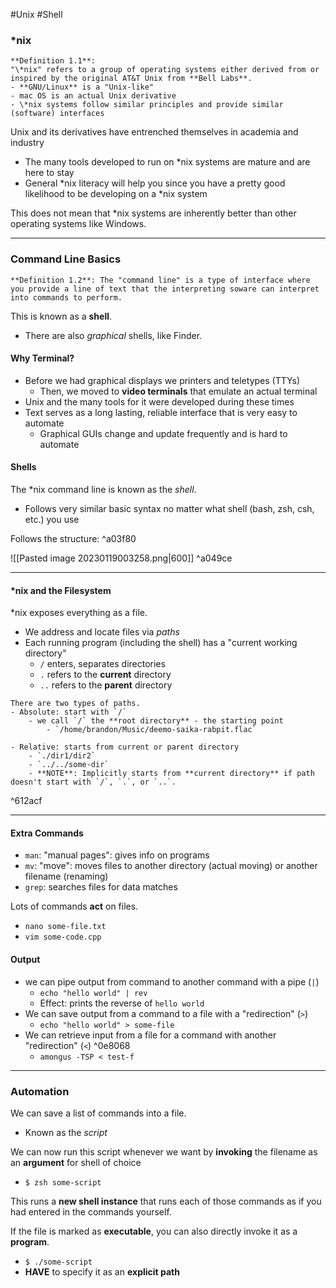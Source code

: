 #Unix #Shell
### \*nix

```ad-info
**Definition 1.1**:
"\*nix" refers to a group of operating systems either derived from or inspired by the original AT&T Unix from **Bell Labs**.
- **GNU/Linux** is a "Unix-like"  
- mac OS is an actual Unix derivative  
- \*nix systems follow similar principles and provide similar (software) interfaces
```

Unix and its derivatives have entrenched themselves in academia and industry  
- The many tools developed to run on *nix systems are mature and are here to stay
- General \*nix literacy will help you since you have a pretty good likelihood to be developing on a \*nix system

This does not mean that \*nix systems are inherently better than other operating systems like Windows.

---

### Command Line Basics

```ad-important
**Definition 1.2**: The "command line" is a type of interface where you provide a line of text that the interpreting soware can interpret into commands to perform.
```

This is known as a **shell**.
- There are also *graphical* shells, like Finder.

#### Why Terminal?
- Before we had graphical displays we printers and teletypes (TTYs)
	- Then, we moved to **video terminals** that emulate an actual terminal
- Unix and the many tools for it were developed during these times
- Text serves as a long lasting, reliable interface that is very easy to automate
	- Graphical GUIs change and update frequently and is hard to automate

#### Shells
The \*nix command line is known as the *shell*.
- Follows very similar basic syntax no matter what shell (bash, zsh, csh, etc.) you use

Follows the structure: ^a03f80

![[Pasted image 20230119003258.png|600]] ^a049ce

---

#### \*nix and the Filesystem
\*nix exposes everything as a file.
- We address and locate files via *paths*
- Each running program (including the shell) has a "current working directory"
	- `/` enters, separates directories
	- `.` refers to the **current** directory
	- `..` refers to the **parent** directory

```ad-note
There are two types of paths.
- Absolute: start with `/`
	- we call `/` the **root directory** - the starting point
		- `/home/brandon/Music/deemo-saika-rabpit.flac`

- Relative: starts from current or parent directory
	- `./dir1/dir2`
	- `../../some-dir`
	- **NOTE**: Implicitly starts from **current directory** if path doesn't start with `/`, `.`, or `..`.
```

^612acf

---

#### Extra Commands
- `man`: "manual pages": gives info on programs
- `mv`: "move": moves files to another directory (actual moving) or another filename (renaming)
- `grep`: searches files for data matches

Lots of commands **act** on files.
- `nano some-file.txt`
- `vim some-code.cpp`

#### Output
- we can pipe output from command to another command with a pipe (`|`)
	- `echo "hello world" | rev`
	- Effect: prints the reverse of `hello world`
- We can save output from a command to a file with a "redirection" (`>`)
	- `echo "hello world" > some-file`
- We can retrieve input from a file for a command with another "redirection" (`<`) ^0e8068
	- `amongus -TSP < test-f`

---

### Automation
We can save a list of commands into a file.
- Known as the *script*

We can now run this script whenever we want by **invoking** the filename as an **argument** for shell of choice
- `$ zsh some-script`

This runs a **new shell instance** that runs each of those commands as if you had entered in the commands yourself.

If the file is marked as **executable**, you can also directly invoke it as a **program**.
- `$ ./some-script`
- **HAVE** to specify it as an **explicit path**